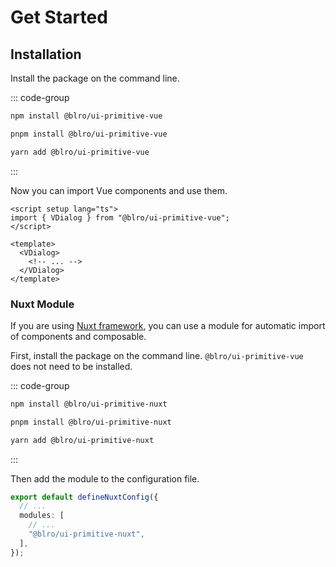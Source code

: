 # Get Started

## Installation

Install the package on the command line.

::: code-group

```bash [npm]
npm install @blro/ui-primitive-vue
```

```bash [pnpm]
pnpm install @blro/ui-primitive-vue
```

```bash [yarn]
yarn add @blro/ui-primitive-vue
```

:::

Now you can import Vue components and use them.

```vue
<script setup lang="ts">
import { VDialog } from "@blro/ui-primitive-vue";
</script>

<template>
  <VDialog>
    <!-- ... -->
  </VDialog>
</template>
```

### Nuxt Module

If you are using [Nuxt framework](https://nuxt.com/), you can use a module for automatic import of components and composable.

First, install the package on the command line. `@blro/ui-primitive-vue` does not need to be installed.

::: code-group

```bash [npm]
npm install @blro/ui-primitive-nuxt
```

```bash [pnpm]
pnpm install @blro/ui-primitive-nuxt
```

```bash [yarn]
yarn add @blro/ui-primitive-nuxt
```

:::

Then add the module to the configuration file.

```ts
export default defineNuxtConfig({
  // ...
  modules: [
    // ...
    "@blro/ui-primitive-nuxt",
  ],
});
```
